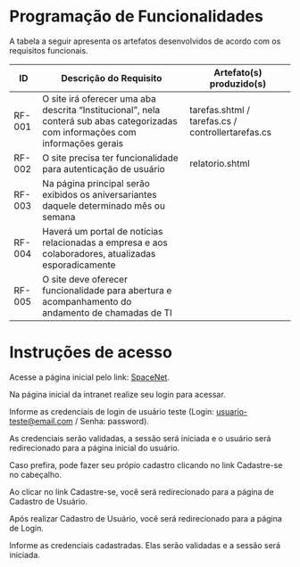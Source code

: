 # Programação de Funcionalidades




A tabela a seguir apresenta os artefatos desenvolvidos de acordo com os requisitos funcionais.


|ID    | Descrição do Requisito  | Artefato(s) produzido(s) |
|------|-----------------------------------------|----|
|RF-001| O site irá oferecer uma aba descrita “Institucional”, nela conterá sub abas categorizadas com informações com informações gerais | tarefas.shtml / tarefas.cs / controllertarefas.cs | 
|RF-002| O site precisa ter funcionalidade para autenticação de usuário	   | relatorio.shtml |
|RF-003| Na página principal serão exibidos os aniversariantes daquele determinado mês ou semana	   |  |
|RF-004| Haverá um portal de notícias relacionadas a empresa e aos colaboradores, atualizadas esporadicamente |  |
|RF-005| O site deve oferecer funcionalidade para abertura e acompanhamento do andamento de chamadas de TI	 |  |

# Instruções de acesso

Acesse a página inicial pelo link:  [SpaceNet](https://spacenet-puc-minas.web.app/login). 

Na página inicial da intranet realize seu login para acessar. 

Informe as credenciais de login de usuário teste (Login: usuario-teste@email.com / Senha: password).

As credenciais serão validadas, a sessão será iniciada e o usuário será redirecionado para a página inicial do usuário.

Caso prefira, pode fazer seu própio cadastro clicando no link Cadastre-se no cabeçalho.

Ao clicar no link Cadastre-se, você será redirecionado para a página de Cadastro de Usuário.

Após realizar Cadastro de Usuário, você será redirecionado para a página de Login.

Informe as credenciais cadastradas. Elas serão validadas e a sessão será iniciada.
